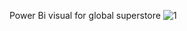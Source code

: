 Power Bi visual for global superstore
![1](https://github.com/user-attachments/assets/333fc11a-be9e-4d3c-8b2a-17122742d7ca)
